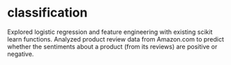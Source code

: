 # classification
Explored logistic regression and feature engineering with existing scikit learn functions.
Analyzed product review data from Amazon.com to predict whether the sentiments about a product (from its reviews) are positive or negative.
